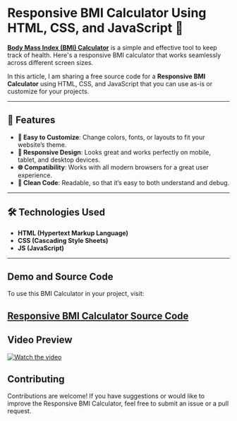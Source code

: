 # Responsive BMI Calculator Using HTML, CSS, and JavaScript 🧮

**<a href="https://jvcodes.com/responsive-bmi-calculator-using-html-css-and-javascript/" >Body Mass Index (BMI) Calculator</a>** is a simple and effective tool to keep track of health. Here's a responsive BMI calculator that works seamlessly across different screen sizes.  

In this article, I am sharing a free source code for a **Responsive BMI Calculator** using HTML, CSS, and JavaScript that you can use as-is or customize for your projects.  

---

## 🌟 Features

- **🔧 Easy to Customize**: Change colors, fonts, or layouts to fit your website’s theme.  
- **📱 Responsive Design**: Looks great and works perfectly on mobile, tablet, and desktop devices.  
- **🌐 Compatibility**: Works with all modern browsers for a great user experience.  
- **🧹 Clean Code**: Readable, so that it’s easy to both understand and debug.  

---

## 🛠️ Technologies Used

- **HTML (Hypertext Markup Language)**  
- **CSS (Cascading Style Sheets)**  
- **JS (JavaScript)**  

---

## Demo and Source Code

To use this BMI Calculator in your project, visit:

## <a href="https://jvcodes.com/responsive-bmi-calculator-using-html-css-and-javascript/" >Responsive BMI Calculator Source Code</a>

## Video Preview

[![Watch the video](https://img.youtube.com/vi/-TfYYzmCn4c/0.jpg)](https://www.youtube.com/watch?v=-TfYYzmCn4c)

## Contributing

Contributions are welcome! If you have suggestions or would like to improve the Responsive BMI Calculator, feel free to submit an issue or a pull request.

